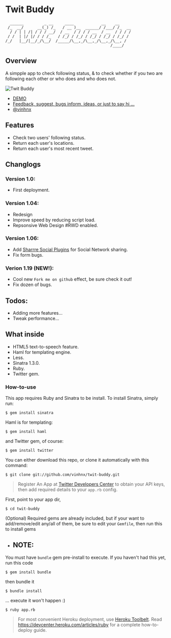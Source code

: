 # Twit Buddy
	  ______         _ __     ____            __    __     
	 /_  __/      __(_) /_   / __ )__  ______/ /___/ /_  __
	  / / | | /| / / / __/  / __  / / / / __  / __  / / / /
	 / /  | |/ |/ / / /_   / /_/ / /_/ / /_/ / /_/ / /_/ / 
	/_/   |__/|__/_/\__/  /_____/\__,_/\__,_/\__,_/\__, /  
	                                              /____/   

## Overview
A simpple app to check following status, & to check whether if you two are following each other or who does and who does not.

![Twit Buddy](http://imgur.com/RuL3Y.png)

* [DEMO](http://twitbuddy.herokuapp.com/)
* [Feedback, suggest, bugs inform, ideas, or just to say hi ...](mailto:vinhnguyen2308@gmail.com)
* [@vinhnx](http://twitter.com/vinhnx	)

## Features

* Check two users' following status.
* Return each user's locations.
* Return each user's most recent tweet.

## Changlogs
### Version 1.0:
* First deployment.

### Version 1.04:
* Redesign
* Improve speed by reducing script load.
* Repsonsive Web Design #RWD enabled.

### Version 1.06:
* Add [Sharrre Social Plugins](http://sharrre.com) for Social Network sharing.
* Fix form bugs.

### Verion 1.19 (NEW!):
* Cool new `Fork me on github` effect, be sure check it out!
* Fix dozen of bugs.

## Todos:
* Adding more features...
* Tweak performance...


## What inside

* HTML5 text-to-speech feature.
* Haml for templating engine.
* Less.
* Sinatra 1.3.0.
* Ruby.
* Twitter gem.

### How-to-use

This app requires Ruby and Sinatra to be install. 
To install Sinatra, simply run:

`$ gem install sinatra`

Haml is for templating:

`$ gem install haml`

and Twitter gem, of course:

`$ gem install twitter`

You can either download this repo, or clone it automatically with this command:

`$ git clone git://github.com/vinhnx/twit-buddy.git`

> Register An App at [Twitter Developers Center](https://dev.twitter.com/apps) to obtain your API keys, then add required details to your `app.rb` config.

First, point to your app dir, 

`$ cd twit-buddy`

(Optional) Required gems are already included, but if your want to add/remove/edit any/all of them, be sure to edit your `Gemfile`, then run this to install gems

* ## NOTE:
You must have `bundle` gem pre-install to execute. If you haven't had this yet, run this code

`$ gem install bundle`

then bundle it

`$ bundle install`

... execute it won't happen :)

`$ ruby app.rb`

> For most convenient Heroku deployment, use [Heroku Toolbelt](https://toolbelt.heroku.com). 
> Read https://devcenter.heroku.com/articles/ruby for a complete how-to-deploy guide.